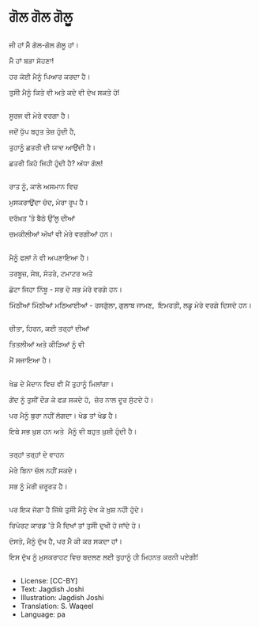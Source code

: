 # ਗੋਲ ਗੋਲ ਗੋਲੂ

##
ਜੀ ਹਾਂ ਮੈੰ ਗੋਲ-ਗੋਲ ਗੋਲੂ ਹਾਂ।

ਮੈੰ  ਹਾਂ ਬੜਾ ਸੋਹਣਾ!

ਹਰ ਕੋਈ ਮੈਨੂੰ ਪਿਆਰ ਕਰਦਾ ਹੈ।

ਤੁਸੀੰ ਮੈਨੂੰ ਕਿਤੇ ਵੀ ਅਤੇ ਕਦੇ ਵੀ ਦੇਖ ਸਕਤੇ ਹੋ!

##
ਸੂਰਜ ਵੀ ਮੇਰੇ ਵਰਗਾ ਹੈ। 

ਜਦੋਂ ਧੁੱਪ ਬਹੁਤ ਤੇਜ਼ ਹੁੰਦੀ ਹੈ, 

ਤੁਹਾਨੂੰ ਛਤਰੀ ਦੀ ਯਾਦ ਆਉਂਦੀ ਹੈ। 

ਛਤਰੀ ਕਿਹੋ ਜਿਹੀ ਹੁੰਦੀ ਹੈ? ਅੱਧਾ ਗੋਲ! 

##
ਰਾਤ ਨੂੰ, ਕਾਲੇ ਅਸਮਾਨ ਵਿਚ 

ਮੁਸਕਰਾਉਂਦਾ ਚੰਦ, ਮੇਰਾ ਰੂਪ ਹੈ। 

ਦਰੱਖ਼ਤ ‘ਤੇ ਬੈਠੇ ਉੱਲੂ ਦੀਆਂ 

ਚਮਕੀਲੀਆਂ ਅੱਖਾਂ ਵੀ ਮੇਰੇ ਵਰਗੀਆਂ ਹਨ। 

##
ਮੈਨੂੰ ਫਲਾਂ ਨੇ ਵੀ ਅਪਣਾਇਆ ਹੈ। 

ਤਰਬੂਜ਼, ਸੇਬ, ਸੰਤਰੇ, ਟਮਾਟਰ ਅਤੇ 

ਛੋਟਾ ਜਿਹਾ ਨਿੰਬੂ - ਸਭ ਦੇ ਸਭ ਮੇਰੇ ਵਰਗੇ ਹਨ। 

ਮਿੱਠੀਆਂ ਮਿੱਠੀਆਂ ਮਠਿਆਈਆਂ - ਰਸਗੁੱਲਾ, ਗੁਲਾਬ ਜਾਮਣ,  ਇਮਰਤੀ, ਲਡੂ ਮੇਰੇ ਵਰਗੇ ਦਿਸਦੇ ਹਨ।

##
ਚੀਤਾ, ਹਿਰਨ, ਕਈ ਤਰ੍ਹਾਂ ਦੀਆਂ 

ਤਿਤਲੀਆਂ ਅਤੇ ਕੀੜਿਆਂ ਨੂੰ ਵੀ 

ਮੈਂ ਸਜਾਇਆ ਹੈ। 

##
ਖੇਡ ਦੇ ਮੈਦਾਨ ਵਿਚ ਵੀ ਮੈਂ ਤੁਹਾਨੂੰ ਮਿਲਾਂਗਾ। 

ਗੇਂਦ ਨੂੰ ਤੁਸੀਂ ਦੌੜ ਕੇ ਫੜ ਸਕਦੇ ਹੋ,  ਜ਼ੋਰ ਨਾਲ ਦੂਰ ਸੁੱਟਦੇ ਹੋ। 

ਪਰ ਮੈਨੂੰ ਬੁਰਾ ਨਹੀਂ ਲੱਗਦਾ। ਖੇਡ ਤਾਂ ਖੇਡ ਹੈ। 

ਇਥੇ ਸਭ ਖ਼ੁਸ਼ ਹਨ ਅਤੇ  ਮੈਨੂੰ ਵੀ ਬਹੁਤ ਖ਼ੁਸ਼ੀ ਹੁੰਦੀ ਹੈ। 

##
ਤਰ੍ਹਾਂ ਤਰ੍ਹਾਂ ਦੇ ਵਾਹਨ 

ਮੇਰੇ ਬਿਨਾ ਚੱਲ ਨਹੀਂ ਸਕਦੇ। 

ਸਭ ਨੂੰ ਮੇਰੀ ਜ਼ਰੂਰਤ ਹੈ। 

##
ਪਰ ਇਕ ਜੱਗਾ ਹੈ ਜਿੱਥੇ ਤੁਸੀੰ ਮੈਨੂੰ ਦੇਖ ਕੇ ਖ਼ੁਸ਼ ਨਹੀੰ ਹੁੰਦੇ।

ਰਿਪੋਰਟ ਕਾਰਡ 'ਤੇ ਮੈੰ ਦਿਖਾਂ ਤਾਂ ਤੁਸੀੰ ਦੁਖੀ ਹੋ ਜਾਂਦੇ ਹੋ।

ਦੋਸਤੋ, ਮੈਨੂੰ ਦੁੱਖ ਹੈ, ਪਰ ਮੈੰ ਕੀ ਕਰ ਸਕਦਾ ਹਾਂ। 

ਇਸ ਦੁੱਖ ਨੂੰ ਮੁਸਕਰਾਹਟ ਵਿਚ ਬਦਲਣ ਲਈ  ਤੁਹਾਨੂੰ ਹੀ ਮਿਹਨਤ ਕਰਨੀ ਪਏਗੀ!

##
* License: [CC-BY]
* Text: Jagdish Joshi
* Illustration: Jagdish Joshi
* Translation: S. Waqeel
* Language: pa
